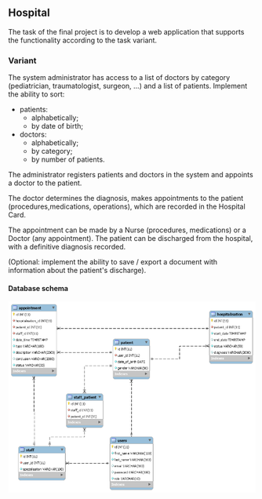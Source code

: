 ## Hospital


The task of the final project is to develop a web application that supports the functionality according to the
task variant.

### Variant

The system administrator has access to a list of doctors by category (pediatrician, traumatologist, surgeon, ...)
and a list of patients. Implement the ability to sort:

+ patients:
  - alphabetically;
  - by date of birth;
+ doctors: 
  - alphabetically;
  - by category;
  - by number of patients.

The administrator registers patients and doctors in the system and appoints a doctor to the patient. 

The doctor determines the diagnosis, makes appointments to the patient (procedures,medications, operations),
which are recorded in the Hospital Card. 

The appointment can be made by a Nurse (procedures, medications) or a Doctor (any appointment).
The patient can be discharged from the hospital, with a definitive diagnosis recorded.

(Optional: implement the ability to save / export a document with information about the patient's discharge).

#### Database schema
![Database schema](database_schema.png)
